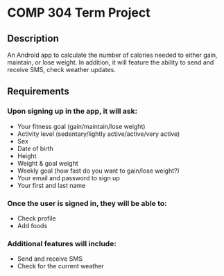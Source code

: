 # COMP 304 Term Project

## Description
An Android app to calculate the number of calories needed to either gain, maintain, or lose weight.  In addition, it will feature the ability to send and receive SMS, check weather updates.

## Requirements

### Upon signing up in the app, it will ask:
- Your fitness goal (gain/maintain/lose weight)
- Activity level (sedentary/lightly active/active/very active)
- Sex
- Date of birth
- Height
- Weight & goal weight
- Weekly goal (how fast do you want to gain/lose weight?)
- Your email and password to sign up
- Your first and last name

### Once the user is signed in, they will be able to:
- Check profile
- Add foods

### Additional features will include:
- Send and receive SMS
- Check for the current weather
